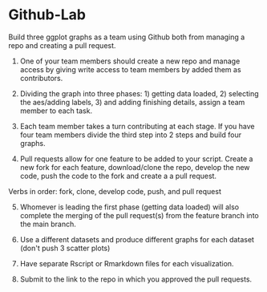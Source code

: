 # Github-Lab
Build three ggplot graphs as a team using Github both from managing a repo and creating a pull request.

1. One of your team members should create a new repo and manage access by giving write access to team members by added them as contributors.

2. Dividing the graph into three phases: 1) getting data loaded, 2) selecting the aes/adding labels, 3) and adding finishing details, assign a team member to each task.

3. Each team member takes a turn contributing at each stage. If you have four team members divide the third step into 2 steps and build four graphs.

4. Pull requests allow for one feature to be added to your script. Create a new fork for each feature, download/clone the repo, develop the new code, push the code to the fork and create a a pull request.

Verbs in order: fork, clone, develop code, push, and pull request

5. Whomever is leading the first phase (getting data loaded) will also complete the merging of the pull request(s) from the feature branch into the main branch.

6. Use a different datasets and produce different graphs for each dataset (don't push 3 scatter plots)

7. Have separate Rscript or Rmarkdown files for each visualization.

8. Submit to the link to the repo in which you approved the pull requests.
